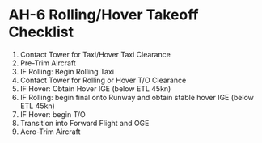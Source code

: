 # AH-6 Rolling/Hover Takeoff Checklist

1. Contact Tower for Taxi/Hover Taxi Clearance
2. Pre-Trim Aircraft
3. IF Rolling: Begin Rolling Taxi
4. Contact Tower for Rolling or Hover T/O Clearance
5. IF Hover: Obtain Hover IGE (below ETL 45kn)
6. IF Rolling: begin final onto Runway and obtain stable hover IGE (below ETL 45kn)
7. IF Hover: begin T/O
8. Transition into Forward Flight and OGE
9. Aero-Trim Aircraft
